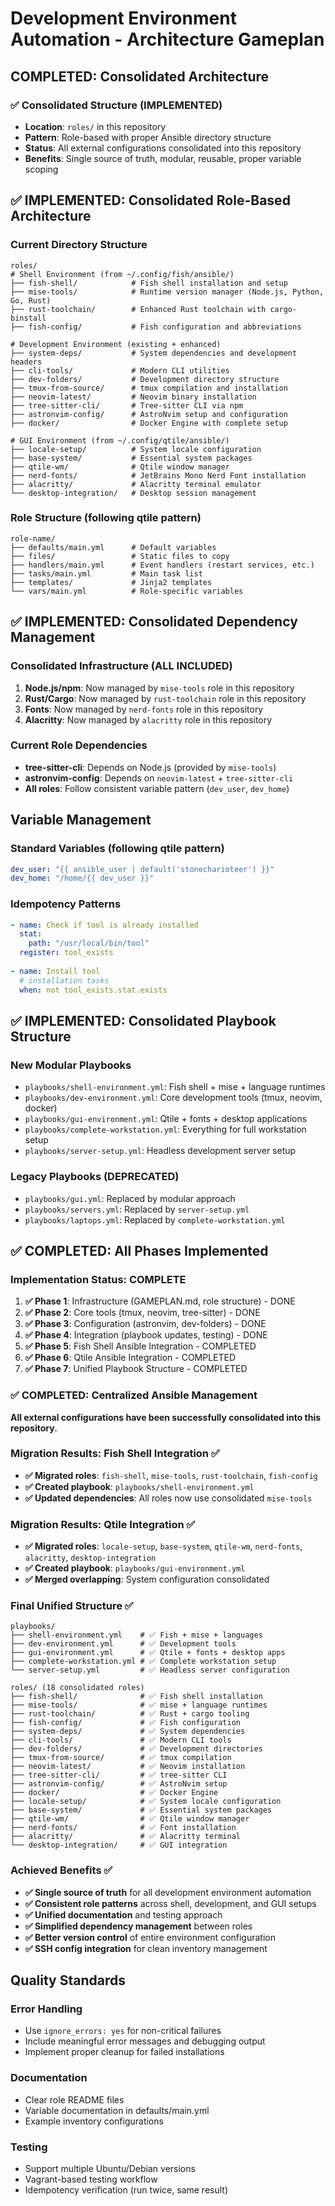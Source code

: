 # Development Environment Automation - Architecture Gameplan

## COMPLETED: Consolidated Architecture

### ✅ Consolidated Structure (IMPLEMENTED)
- **Location**: `roles/` in this repository
- **Pattern**: Role-based with proper Ansible directory structure  
- **Status**: All external configurations consolidated into this repository
- **Benefits**: Single source of truth, modular, reusable, proper variable scoping

## ✅ IMPLEMENTED: Consolidated Role-Based Architecture

### Current Directory Structure
```
roles/
# Shell Environment (from ~/.config/fish/ansible/)
├── fish-shell/            # Fish shell installation and setup
├── mise-tools/            # Runtime version manager (Node.js, Python, Go, Rust)  
├── rust-toolchain/        # Enhanced Rust toolchain with cargo-binstall
├── fish-config/           # Fish configuration and abbreviations

# Development Environment (existing + enhanced)
├── system-deps/           # System dependencies and development headers
├── cli-tools/             # Modern CLI utilities 
├── dev-folders/           # Development directory structure
├── tmux-from-source/      # tmux compilation and installation
├── neovim-latest/         # Neovim binary installation
├── tree-sitter-cli/       # Tree-sitter CLI via npm
├── astronvim-config/      # AstroNvim setup and configuration
├── docker/                # Docker Engine with complete setup

# GUI Environment (from ~/.config/qtile/ansible/)
├── locale-setup/          # System locale configuration
├── base-system/           # Essential system packages
├── qtile-wm/              # Qtile window manager
├── nerd-fonts/            # JetBrains Mono Nerd Font installation
├── alacritty/             # Alacritty terminal emulator
└── desktop-integration/   # Desktop session management
```

### Role Structure (following qtile pattern)
```
role-name/
├── defaults/main.yml      # Default variables
├── files/                 # Static files to copy
├── handlers/main.yml      # Event handlers (restart services, etc.)
├── tasks/main.yml         # Main task list
├── templates/             # Jinja2 templates
└── vars/main.yml          # Role-specific variables
```

## ✅ IMPLEMENTED: Consolidated Dependency Management

### Consolidated Infrastructure (ALL INCLUDED)
1. **Node.js/npm**: Now managed by `mise-tools` role in this repository
2. **Rust/Cargo**: Now managed by `rust-toolchain` role in this repository
3. **Fonts**: Now managed by `nerd-fonts` role in this repository
4. **Alacritty**: Now managed by `alacritty` role in this repository

### Current Role Dependencies
- **tree-sitter-cli**: Depends on Node.js (provided by `mise-tools`)
- **astronvim-config**: Depends on `neovim-latest` + `tree-sitter-cli`
- **All roles**: Follow consistent variable pattern (`dev_user`, `dev_home`)

## Variable Management

### Standard Variables (following qtile pattern)
```yaml
dev_user: "{{ ansible_user | default('stonecharioteer') }}"
dev_home: "/home/{{ dev_user }}"
```

### Idempotency Patterns
```yaml
- name: Check if tool is already installed
  stat:
    path: "/usr/local/bin/tool"
  register: tool_exists
  
- name: Install tool
  # installation tasks
  when: not tool_exists.stat.exists
```

## ✅ IMPLEMENTED: Consolidated Playbook Structure

### New Modular Playbooks
- `playbooks/shell-environment.yml`: Fish shell + mise + language runtimes
- `playbooks/dev-environment.yml`: Core development tools (tmux, neovim, docker)
- `playbooks/gui-environment.yml`: Qtile + fonts + desktop applications
- `playbooks/complete-workstation.yml`: Everything for full workstation setup
- `playbooks/server-setup.yml`: Headless development server setup

### Legacy Playbooks (DEPRECATED)
- `playbooks/gui.yml`: Replaced by modular approach
- `playbooks/servers.yml`: Replaced by `server-setup.yml`
- `playbooks/laptops.yml`: Replaced by `complete-workstation.yml`

## ✅ COMPLETED: All Phases Implemented

### Implementation Status: COMPLETE
1. **✅ Phase 1**: Infrastructure (GAMEPLAN.md, role structure) - DONE
2. **✅ Phase 2**: Core tools (tmux, neovim, tree-sitter) - DONE  
3. **✅ Phase 3**: Configuration (astronvim, dev-folders) - DONE
4. **✅ Phase 4**: Integration (playbook updates, testing) - DONE
5. **✅ Phase 5**: Fish Shell Ansible Integration - COMPLETED
6. **✅ Phase 6**: Qtile Ansible Integration - COMPLETED  
7. **✅ Phase 7**: Unified Playbook Structure - COMPLETED

### ✅ COMPLETED: Centralized Ansible Management

**All external configurations have been successfully consolidated into this repository.**

### Migration Results: Fish Shell Integration ✅
- **✅ Migrated roles**: `fish-shell`, `mise-tools`, `rust-toolchain`, `fish-config`
- **✅ Created playbook**: `playbooks/shell-environment.yml`
- **✅ Updated dependencies**: All roles now use consolidated `mise-tools`

### Migration Results: Qtile Integration ✅
- **✅ Migrated roles**: `locale-setup`, `base-system`, `qtile-wm`, `nerd-fonts`, `alacritty`, `desktop-integration`
- **✅ Created playbook**: `playbooks/gui-environment.yml`
- **✅ Merged overlapping**: System configuration consolidated

### Final Unified Structure ✅
```
playbooks/
├── shell-environment.yml    # ✅ Fish + mise + languages  
├── dev-environment.yml      # ✅ Development tools 
├── gui-environment.yml      # ✅ Qtile + fonts + desktop apps
├── complete-workstation.yml # ✅ Complete workstation setup
└── server-setup.yml         # ✅ Headless server configuration

roles/ (18 consolidated roles)
├── fish-shell/              # ✅ Fish shell installation
├── mise-tools/              # ✅ mise + language runtimes
├── rust-toolchain/          # ✅ Rust + cargo tooling
├── fish-config/             # ✅ Fish configuration
├── system-deps/             # ✅ System dependencies
├── cli-tools/               # ✅ Modern CLI tools
├── dev-folders/             # ✅ Development directories
├── tmux-from-source/        # ✅ tmux compilation
├── neovim-latest/           # ✅ Neovim installation
├── tree-sitter-cli/         # ✅ tree-sitter CLI
├── astronvim-config/        # ✅ AstroNvim setup
├── docker/                  # ✅ Docker Engine
├── locale-setup/            # ✅ System locale configuration
├── base-system/             # ✅ Essential system packages
├── qtile-wm/                # ✅ Qtile window manager
├── nerd-fonts/              # ✅ Font installation
├── alacritty/               # ✅ Alacritty terminal
└── desktop-integration/     # ✅ GUI integration
```

### Achieved Benefits ✅
- **✅ Single source of truth** for all development environment automation
- **✅ Consistent role patterns** across shell, development, and GUI setups
- **✅ Unified documentation** and testing approach
- **✅ Simplified dependency management** between roles
- **✅ Better version control** of entire environment configuration
- **✅ SSH config integration** for clean inventory management

## Quality Standards

### Error Handling
- Use `ignore_errors: yes` for non-critical failures
- Include meaningful error messages and debugging output
- Implement proper cleanup for failed installations

### Documentation
- Clear role README files
- Variable documentation in defaults/main.yml
- Example inventory configurations

### Testing
- Support multiple Ubuntu/Debian versions
- Vagrant-based testing workflow
- Idempotency verification (run twice, same result)